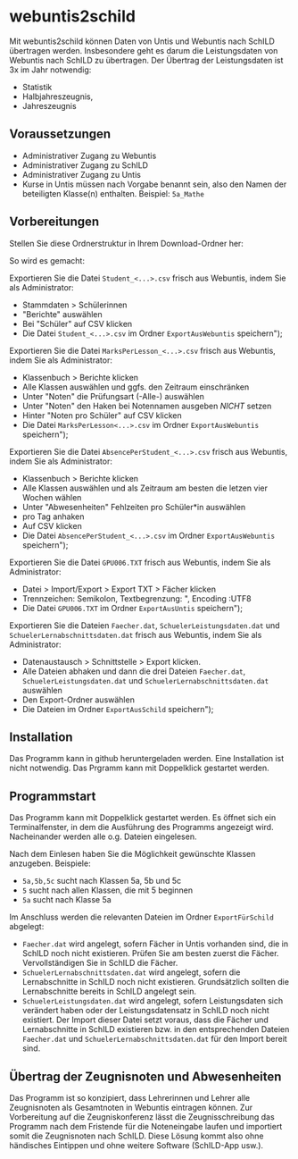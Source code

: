 # webuntis2schild

Mit webuntis2schild können Daten von Untis und Webuntis nach SchILD übertragen werden.
Insbesondere geht es darum die Leistungsdaten von Webuntis nach SchILD zu übertragen.
Der Übertrag der Leistungsdaten ist 3x im Jahr notwendig:

- Statistik
- Halbjahreszeugnis, 
- Jahreszeugnis

## Voraussetzungen

- Administrativer Zugang zu Webuntis
- Administrativer Zugang zu SchILD
- Administrativer Zugang zu Untis
- Kurse in Untis müssen nach Vorgabe benannt sein, also den Namen der beteiligten Klasse(n) enthalten. Beispiel: `5a_Mathe`

## Vorbereitungen

Stellen Sie diese Ordnerstruktur in Ihrem Download-Ordner her:

 


So wird es gemacht:

Exportieren Sie die Datei `Student_<...>.csv` frisch aus Webuntis, indem Sie als Administrator:

- Stammdaten > Schülerinnen
- "Berichte" auswählen
- Bei "Schüler" auf CSV klicken
- Die Datei `Student_<...>.csv` im Ordner `ExportAusWebuntis` speichern");

Exportieren Sie die Datei `MarksPerLesson_<...>.csv` frisch aus Webuntis, indem Sie als Administrator:

- Klassenbuch > Berichte klicken
- Alle Klassen auswählen und ggfs. den Zeitraum einschränken
- Unter "Noten" die Prüfungsart (-Alle-) auswählen
- Unter "Noten" den Haken bei Notennamen ausgeben _NICHT_ setzen
- Hinter "Noten pro Schüler" auf CSV klicken
- Die Datei `MarksPerLesson<...>.csv` im Ordner `ExportAusWebuntis` speichern"); 

Exportieren Sie die Datei `AbsencePerStudent_<...>.csv` frisch aus Webuntis, indem Sie als Administrator:

- Klassenbuch > Berichte klicken
- Alle Klassen auswählen und als Zeitraum am besten die letzen vier Wochen wählen
- Unter "Abwesenheiten" Fehlzeiten pro Schüler*in auswählen
- pro Tag anhaken
- Auf CSV klicken
- Die Datei `AbsencePerStudent_<...>.csv` im Ordner `ExportAusWebuntis` speichern"); 

Exportieren Sie die Datei `GPU006.TXT` frisch aus Webuntis, indem Sie als Administrator:

- Datei > Import/Export > Export TXT > Fächer klicken
- Trennzeichen: Semikolon, Textbegrenzung: ", Encoding :UTF8
- Die Datei `GPU006.TXT` im Ordner `ExportAusUntis` speichern"); 
	
Exportieren Sie die Dateien `Faecher.dat`, `SchuelerLeistungsdaten.dat` und `SchuelerLernabschnittsdaten.dat` frisch aus Webuntis, indem Sie als Administrator:

- Datenaustausch > Schnittstelle > Export klicken.
- Alle Dateien abhaken und dann die drei Dateien `Faecher.dat`, `SchuelerLeistungsdaten.dat` und `SchuelerLernabschnittsdaten.dat` auswählen
- Den Export-Ordner auswählen
- Die Dateien im Ordner `ExportAusSchild` speichern"); 

## Installation

Das Programm kann in github heruntergeladen werden. Eine Installation ist nicht notwendig. 
Das Prgramm kann mit Doppelklick gestartet werden.

## Programmstart

Das Programm kann mit Doppelklick gestartet werden. Es öffnet sich ein Terminalfenster, in dem die Ausführung des Programms angezeigt wird.
Nacheinander werden alle o.g. Dateien eingelesen.  

Nach dem Einlesen haben Sie die Möglichkeit gewünschte Klassen anzugeben. Beispiele:

- `5a,5b,5c` sucht nach Klassen 5a, 5b und 5c
- `5` sucht nach allen Klassen, die mit 5 beginnen
- `5a` sucht nach Klasse 5a

Im Anschluss werden die relevanten Dateien im Ordner `ExportFürSchild` abgelegt:

- `Faecher.dat` wird angelegt, sofern Fächer in Untis vorhanden sind, die in SchILD noch nicht existieren. Prüfen Sie am besten zuerst die Fächer. Vervollständigen Sie in SchILD die Fächer.
- `SchuelerLernabschnittsdaten.dat` wird angelegt, sofern die Lernabschnitte in SchILD noch nicht existieren. Grundsätzlich sollten die Lernabschnitte bereits in SchILD angelegt sein.
- `SchuelerLeistungsdaten.dat` wird angelegt, sofern Leistungsdaten sich verändert haben oder der Leistungsdatensatz in SchILD noch nicht existiert. Der Import dieser Datei setzt voraus, dass die Fächer und Lernabschnitte in SchILD existieren bzw. in den entsprechenden Dateien `Faecher.dat` und `SchuelerLernabschnittsdaten.dat` für den Import bereit sind.

## Übertrag der Zeugnisnoten und Abwesenheiten

Das Programm ist so konzipiert, dass Lehrerinnen und Lehrer alle Zeugnisnoten als Gesamtnoten in Webuntis eintragen können. 
Zur Vorbereitung auf die Zeugniskonferenz lässt die Zeugnisschreibung das Programm nach dem Fristende für die Noteneingabe laufen und importiert somit die Zeugnisnoten nach SchILD. Diese Lösung kommt also ohne händisches Eintippen und ohne weitere Software (SchILD-App usw.).



